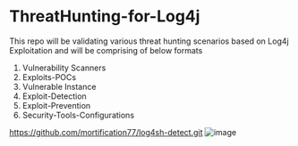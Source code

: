 # ThreatHunting-for-Log4j
This repo will be validating various threat hunting scenarios based on Log4j Exploitation and will be comprising of below formats

1. Vulnerability Scanners
2. Exploits-POCs
3. Vulnerable Instance
4. Exploit-Detection
5. Exploit-Prevention
6. Security-Tools-Configurations

https://github.com/mortification77/log4sh-detect.git
![image](https://user-images.githubusercontent.com/74747843/149301882-f1cdc24f-72a9-4934-853e-7ced885141fb.png)
